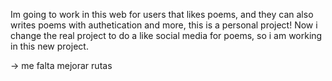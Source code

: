 Im going to work in this web for users that likes poems, and they can also writes poems with authetication and more, this is a personal project!
Now i change the real project to do a like social media for poems, so i am working in this new project.

-> me falta mejorar rutas
